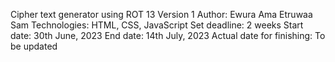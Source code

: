 Cipher text generator using ROT 13
Version 1
Author: Ewura Ama Etruwaa Sam
Technologies: HTML, CSS, JavaScript
Set deadline: 2 weeks
Start date: 30th June, 2023
End date: 14th July, 2023
Actual date for finishing: To be updated